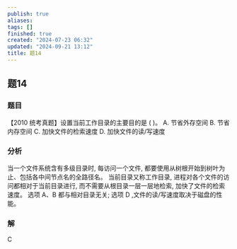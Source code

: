 ```yaml
---
publish: true
aliases: 
tags: []
finished: true
created: "2024-07-23 06:32"
updated: "2024-09-21 13:12"
title: 题14
---
```

## 题14
### 题目
【2010 统考真题】设置当前工作目录的主要目的是 ( )。
A. 节省外存空间 
B. 节省内存空间
C. 加快文件的检索速度 
D. 加快文件的读/写速度
### 分析
当一个文件系统含有多级目录时, 每访问一个文件, 都要使用从树根开始到树叶为止、包括各中间节点名的全路径名。
当前目录又称工作目录, 进程对各个文件的访问都相对于当前目录进行, 而不需要从根目录一层一层地检索, 加快了文件的检索速度。
选项 A、B 都与相对目录无关; 
选项 $\mathrm{D}$ ,文件的读/写速度取决于磁盘的性能。
### 解
C